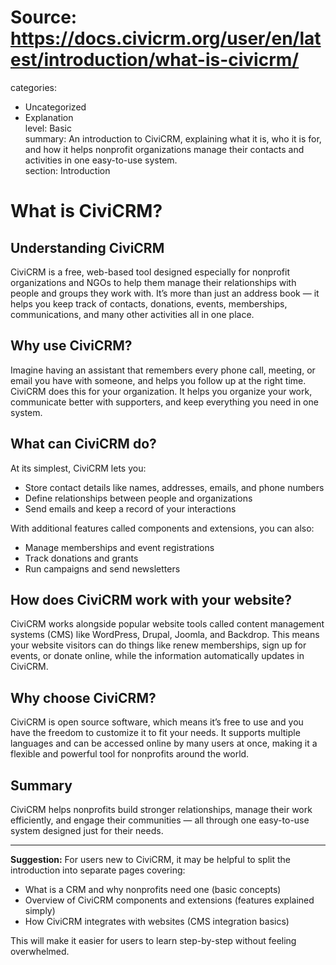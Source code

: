 # Source: https://docs.civicrm.org/user/en/latest/introduction/what-is-civicrm/

categories:
  - Uncategorized
  - Explanation  
level: Basic  
summary: An introduction to CiviCRM, explaining what it is, who it is for, and how it helps nonprofit organizations manage their contacts and activities in one easy-to-use system.  
section: Introduction  

# What is CiviCRM?  

## Understanding CiviCRM  

CiviCRM is a free, web-based tool designed especially for nonprofit organizations and NGOs to help them manage their relationships with people and groups they work with. It’s more than just an address book — it helps you keep track of contacts, donations, events, memberships, communications, and many other activities all in one place.  

## Why use CiviCRM?  

Imagine having an assistant that remembers every phone call, meeting, or email you have with someone, and helps you follow up at the right time. CiviCRM does this for your organization. It helps you organize your work, communicate better with supporters, and keep everything you need in one system.  

## What can CiviCRM do?  

At its simplest, CiviCRM lets you:  
- Store contact details like names, addresses, emails, and phone numbers  
- Define relationships between people and organizations  
- Send emails and keep a record of your interactions  

With additional features called components and extensions, you can also:  
- Manage memberships and event registrations  
- Track donations and grants  
- Run campaigns and send newsletters  

## How does CiviCRM work with your website?  

CiviCRM works alongside popular website tools called content management systems (CMS) like WordPress, Drupal, Joomla, and Backdrop. This means your website visitors can do things like renew memberships, sign up for events, or donate online, while the information automatically updates in CiviCRM.  

## Why choose CiviCRM?  

CiviCRM is open source software, which means it’s free to use and you have the freedom to customize it to fit your needs. It supports multiple languages and can be accessed online by many users at once, making it a flexible and powerful tool for nonprofits around the world.  

## Summary  

CiviCRM helps nonprofits build stronger relationships, manage their work efficiently, and engage their communities — all through one easy-to-use system designed just for their needs.  

---

**Suggestion:** For users new to CiviCRM, it may be helpful to split the introduction into separate pages covering:  
- What is a CRM and why nonprofits need one (basic concepts)  
- Overview of CiviCRM components and extensions (features explained simply)  
- How CiviCRM integrates with websites (CMS integration basics)  

This will make it easier for users to learn step-by-step without feeling overwhelmed.
